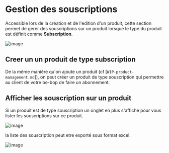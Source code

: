 # Gestion des souscriptions

Accessible lors de la création et de l'edition d'un produit, cette section permet de gerer des souscriptions sur un produit lorsque le type du produit est définit comme **Subscription**.

![image](https://github.com/user-attachments/assets/613a8486-c785-40a6-be4a-126d8cca4959)

## Creer un un produit de type subscription

De la méme maniére qu'on ajoute un produit (cf [`WIP-product-management.md`]), on peut créer un produit de type souscription qui permettre au client de votre be-bop de faire un abonnement.

## Afficher les souscription sur un produit

Si un produit est de type souscription un onglet en plus s'affiche pour vous lister les souscriptions sur ce produit.

![image](https://github.com/user-attachments/assets/0de76ae6-1af4-4a6b-be32-2f43f5bcf0ed)

la liste des souscription peut etre exporté sous format excel.

![image](https://github.com/user-attachments/assets/55f186dd-bc6b-4549-9318-a4c84de5b2de)
